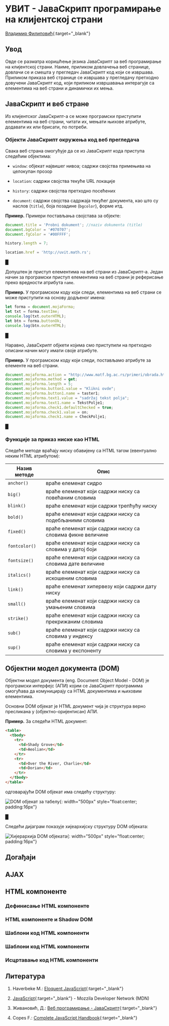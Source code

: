 
# УВИТ - ЈаваСкрипт програмирање на клијентској страни

[Владимир Филиповић](https://vladofilipovic.github.io/index-cy.html){:target="_blank"}

## Увод

Овде се разматра коришћење језика ЈаваСкрипт за веб програмирање на клијентској страни. Наиме, приликом довлачења веб странице, довлачи се и смешта у прегледач ЈаваСкрипт код који се извршава. Приликом приказа веб странице се извршава у прегледачу претходно довучени ЈаваСкрипт код, који приликом извршавања интерагује са елементима на веб страни и динамички их мења.

## ЈаваСкрипт и веб стране

Из клијентског ЈаваСкрипт-а се може програмски приступити елементима на веб страни, читати их, мењати њихове атрибуте, додавати их или брисати, по потреби.

### Објекти ЈаваСкрипт окружења код веб прегледача

Свака веб страна омогућује да се из ЈаваСкрипт кода приступа следећим објектима:

- `window`: објекат највишег нивоа; садржи својства примењива на целокупан прозор

- `location`: садржи својства текуће URL локације

- `history`: садржи својства претходно посећених

- `document`: садржи својства садржаја текућег документа, као што су наслов (`title`), боја позадине (`bgcolor`), форме итд.

**Пример.** Примери постављања својстава за објекте:

```js
document.title = 'Probni dokument'; //naziv dokumenta (title)
document.bgColor = '#070707';
document.fgColor = '#00FFFF';

history.length = 7;

location.href = 'http://uvit.math.rs';
```

&#9608;

Допуштен је приступ елементима на веб страни из ЈаваСкрипт-а. Један начин за програмски приступ елементима на веб страни је реферисање преко вредности атрибута `name`.

**Пример.** У програмском коду који следи, елементима на веб страни се може приступити на основу додљеног имена:

```js
let forma = document.mojaForma;
let txt = forma.textIme;
console.log(txt.outerHTML);
let btn = forma.buttonOk;
console.log(btn.outerHTML);
```

&#9608;

Наравно, ЈаваСкрипт објкети којима смо приступили на претходно описани начин могу имати своје атрибуте.

**Пример.** У програмском коду који следи, постављамо атрибуте за елементе на веб страни.

```js
document.mojaforma.action = "http://www.matf.bg.ac.rs/primeri/obrada.html";
document.mojaforma.method = get;
document.mojaforma.length = 5;
document.mojaforma.button1.value = "Klikni ovde";
document.mojaforma.button1.name = taster1;
document.mojaforma.text1.value = "sadržaj tekst polja";
document.mojaforma.text1.name = TekstPolje1;
document.mojaforma.check1.defaultChecked = true;
document.mojaforma.check1.value = on;
document.mojaforma.check1.name = CheckPolje1;
```

&#9608;

### Функције за приказ ниске као HTML

Следеће методе враћају ниску обавијену са HTML тагом (евентуално неким HTML атрибутом):

| Назив методе          | Опис                                                |
|-----------------------|-----------------------------------------------------|
| `anchor()`            | враће елеменат сидро |
| `big()`               | враће елеменат који садржи ниску са повећаним словима |
| `blink()`             | враће елеменат који садржи трепћућу ниску  |
| `bold()`              | враће елеменат који садржи ниску са подебљанимм словима |
| `fixed()`             | враће елеменат који садржи ниску са словима фикне величине |
| `fontcolor()`         | враће елеменат који садржи ниску са словима у датој боји |
| `fontsize()`          | враће елеменат који садржи ниску са словима дате величине |
| `italics()`           | враће елеменат који садржи ниску са искошеним словима |
| `link()`              | враће елеменат хипервезу који садржи дату ниску |
| `small()`             | враће елеменат који садржи ниску са умањеним словима  |
| `strike()`            | враће елеменат који садржи ниску са прекрижаним словима  |
| `sub()`               | враће елеменат који садржи ниску са словима у индексу |
| `sup()`               |враће елеменат који садржи ниску са словима у експоненту |

## Објектни модел документа (DOM)

Објектни модел документа (eng. Document Object Model - DOM) је програмски интерфејс (АПИ) којим се ЈаваСкрипт програмима омогућава да комуницирају са HTML документима и њиховим елементима.

Основни DOM објекат је HTML документ чијa je структурa верно пресликана у (објектно-оријентисан) АПИ.

**Пример.** За следећи HTML документ:

```html
<table>
  <tbody>
    <tr>
      <td>Shady Grove</td>
      <td>Aeolian</td>
    </tr>
    <tr>
      <td>Over the River, Charlie</td>
      <td>Dorian</td>
    </tr>
  </tbody>
</table>
```

одговарајући DOM објекат има следећу структуру:

![DOM објекат за табелу](assets/images/dom-object-example.png "DOM објекат за табелу"){: width="500px" style="float:center; padding:16px"}

&#9608;

Следећи дијаграм показује хијеархијску структуру DOM објеката:

![Хијерархија DOM објеката](assets/images/dom-object-hierarchy.png "Хијерархија DOM објеката"){: width="500px" style="float:center; padding:16px"}

## Догађаји

## AJAX

## HTML компоненте

### Дефинисање HTML компоненте


### HTML компоненте и Shadow DOM

### Шаблони код HTML компоненти

### Шаблони код HTML компоненти


### Исцртавање код HTML компоненти

## Литература

1. Haverbeke M.: [Eloquent JavaScript](https://eloquentjavascript.net/){:target="_blank"}

1. [JavaScript](https://developer.mozilla.org/en-US/docs/Web/JavaScript){:target="_blank"} - Mozzila Developer Network (MDN)

1. Живановић, Д.: [Веб програмирање - ЈаваСкрипт](https://www.webprogramiranje.org/dogadjaji-u-javascript-u/){:target="_blank"}

1. Copes F.: [Complete JavaScript Handbook](https://medium.freecodecamp.org/the-complete-javascript-handbook-f26b2c71719c){:target="_blank"}
